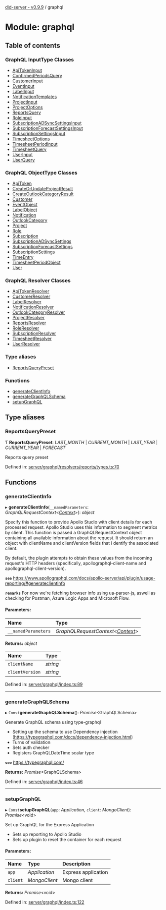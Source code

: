 [did-server - v0.9.9](../README.md) / graphql

# Module: graphql

## Table of contents

### GraphQL InputType Classes

- [ApiTokenInput](../classes/graphql.apitokeninput.md)
- [ConfirmedPeriodsQuery](../classes/graphql.confirmedperiodsquery.md)
- [CustomerInput](../classes/graphql.customerinput.md)
- [EventInput](../classes/graphql.eventinput.md)
- [LabelInput](../classes/graphql.labelinput.md)
- [NotificationTemplates](../classes/graphql.notificationtemplates.md)
- [ProjectInput](../classes/graphql.projectinput.md)
- [ProjectOptions](../classes/graphql.projectoptions.md)
- [ReportsQuery](../classes/graphql.reportsquery.md)
- [RoleInput](../classes/graphql.roleinput.md)
- [SubscriptionADSyncSettingsInput](../classes/graphql.subscriptionadsyncsettingsinput.md)
- [SubscriptionForecastSettingsInput](../classes/graphql.subscriptionforecastsettingsinput.md)
- [SubscriptionSettingsInput](../classes/graphql.subscriptionsettingsinput.md)
- [TimesheetOptions](../classes/graphql.timesheetoptions.md)
- [TimesheetPeriodInput](../classes/graphql.timesheetperiodinput.md)
- [TimesheetQuery](../classes/graphql.timesheetquery.md)
- [UserInput](../classes/graphql.userinput.md)
- [UserQuery](../classes/graphql.userquery.md)

### GraphQL ObjectType Classes

- [ApiToken](../classes/graphql.apitoken.md)
- [CreateOrUpdateProjectResult](../classes/graphql.createorupdateprojectresult.md)
- [CreateOutlookCategoryResult](../classes/graphql.createoutlookcategoryresult.md)
- [Customer](../classes/graphql.customer.md)
- [EventObject](../classes/graphql.eventobject.md)
- [LabelObject](../classes/graphql.labelobject.md)
- [Notification](../classes/graphql.notification.md)
- [OutlookCategory](../classes/graphql.outlookcategory.md)
- [Project](../classes/graphql.project.md)
- [Role](../classes/graphql.role.md)
- [Subscription](../classes/graphql.subscription.md)
- [SubscriptionADSyncSettings](../classes/graphql.subscriptionadsyncsettings.md)
- [SubscriptionForecastSettings](../classes/graphql.subscriptionforecastsettings.md)
- [SubscriptionSettings](../classes/graphql.subscriptionsettings.md)
- [TimeEntry](../classes/graphql.timeentry.md)
- [TimesheetPeriodObject](../classes/graphql.timesheetperiodobject.md)
- [User](../classes/graphql.user.md)

### GraphQL Resolver Classes

- [ApiTokenResolver](../classes/graphql.apitokenresolver.md)
- [CustomerResolver](../classes/graphql.customerresolver.md)
- [LabelResolver](../classes/graphql.labelresolver.md)
- [NotificationResolver](../classes/graphql.notificationresolver.md)
- [OutlookCategoryResolver](../classes/graphql.outlookcategoryresolver.md)
- [ProjectResolver](../classes/graphql.projectresolver.md)
- [ReportsResolver](../classes/graphql.reportsresolver.md)
- [RoleResolver](../classes/graphql.roleresolver.md)
- [SubscriptionResolver](../classes/graphql.subscriptionresolver.md)
- [TimesheetResolver](../classes/graphql.timesheetresolver.md)
- [UserResolver](../classes/graphql.userresolver.md)

### Type aliases

- [ReportsQueryPreset](graphql.md#reportsquerypreset)

### Functions

- [generateClientInfo](graphql.md#generateclientinfo)
- [generateGraphQLSchema](graphql.md#generategraphqlschema)
- [setupGraphQL](graphql.md#setupgraphql)

## Type aliases

### ReportsQueryPreset

Ƭ **ReportsQueryPreset**: *LAST_MONTH* \| *CURRENT_MONTH* \| *LAST_YEAR* \| *CURRENT_YEAR* \| *FORECAST*

Reports query preset

Defined in: [server/graphql/resolvers/reports/types.ts:70](https://github.com/Puzzlepart/did/blob/dev/server/graphql/resolvers/reports/types.ts#L70)

## Functions

### generateClientInfo

▸ **generateClientInfo**(`__namedParameters`: *GraphQLRequestContext*<[*Context*](../classes/graphql_context.context.md)\>): *object*

Specify this function to provide Apollo Studio with client details
for each processed request. Apollo Studio uses this information to
segment metrics by client. This function is passed a GraphQLRequestContext
object containing all available information about the request. It should
return an object with clientName and clientVersion fields that i
dentify the associated client.

By default, the plugin attempts to obtain these values from the incoming
request's HTTP headers (specifically, apollographql-client-name and apollographql-client-version).

**`see`** https://www.apollographql.com/docs/apollo-server/api/plugin/usage-reporting/#generateclientinfo

**`remarks`** For now we're fetching browser info using ua-parser-js, aswell as checking
for Postman, Azure Logic Apps and Microsoft Flow.

#### Parameters:

Name | Type |
:------ | :------ |
`__namedParameters` | *GraphQLRequestContext*<[*Context*](../classes/graphql_context.context.md)\> |

**Returns:** *object*

Name | Type |
:------ | :------ |
`clientName` | *string* |
`clientVersion` | *string* |

Defined in: [server/graphql/index.ts:89](https://github.com/Puzzlepart/did/blob/dev/server/graphql/index.ts#L89)

___

### generateGraphQLSchema

▸ `Const`**generateGraphQLSchema**(): *Promise*<GraphQLSchema\>

Generate GraphQL schema using type-graphql

* Setting up the schema to use Dependency injection (https://typegraphql.com/docs/dependency-injection.html)
* Turns of validation
* Sets auth checker
* Registers GraphQLDateTime scalar type

**`see`** https://typegraphql.com/

**Returns:** *Promise*<GraphQLSchema\>

Defined in: [server/graphql/index.ts:46](https://github.com/Puzzlepart/did/blob/dev/server/graphql/index.ts#L46)

___

### setupGraphQL

▸ `Const`**setupGraphQL**(`app`: *Application*, `client`: *MongoClient*): *Promise*<void\>

Set up GraphQL for the Express Application

* Sets up reporting to Apollo Studio
* Sets up plugin to reset the container for each request

#### Parameters:

Name | Type | Description |
:------ | :------ | :------ |
`app` | *Application* | Express application   |
`client` | *MongoClient* | Mongo client    |

**Returns:** *Promise*<void\>

Defined in: [server/graphql/index.ts:122](https://github.com/Puzzlepart/did/blob/dev/server/graphql/index.ts#L122)
